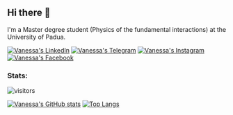 ## Hi there 👋
I'm a Master degree student (Physics of the fundamental interactions) at the University of Padua. 

[![Vanessa's LinkedIn](https://img.shields.io/badge/LinkedIn-0077B5?style=for-the-badge&logo=linkedin&logoColor=white)](https://www.linkedin.com/in/vanessa-cerrone-51129b220/)
[![Vanessa's Telegram](https://img.shields.io/badge/Telegram-2CA5E0?style=for-the-badge&logo=telegram&logoColor=white)](https://t.me/vanessacerrone)
[![Vanessa's Instagram](https://img.shields.io/badge/Instagram-E4405F?style=for-the-badge&logo=instagram&logoColor=white)](https://www.instagram.com/vanessacerrone)
[![Vanessa's Facebook](https://img.shields.io/badge/Facebook-1877F2?style=for-the-badge&logo=facebook&logoColor=white)](https://www.facebook.com/vanessa.cerrone.75)

### Stats:

![visitors](https://shields-io-visitor-counter.herokuapp.com/badge?page=vanessacerrone&label=Visitors&labelColor=000000&logo=GitHub&logoColor=FFFFFF&color=1D70B8&style=for-the-badge)

[![Vanessa's GitHub stats](https://github-readme-stats.vercel.app/api?username=vanessacerrone&show_icons=true&theme=tokyonight)](https://github.com/anuraghazra/github-readme-stats)
[![Top Langs](https://github-readme-stats.vercel.app/api/top-langs/?username=vanessacerrone&langs_count=8&show_icons=true&theme=tokyonight)](https://github.com/anuraghazra/github-readme-stats)


